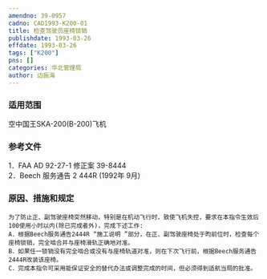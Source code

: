 ```yaml
---
amendno: 39-0957  
cadno: CAD1993-K200-01  
title: 检查驾驶员座椅锁销  
publishdate: 1993-03-26  
effdate: 1993-03-26  
tags: ["K200"]  
pns: []  
categories: 华北管理局  
author: 边振海  
---
```

  
### 适用范围  
空中国王SKA-200(B-200)飞机  
  
<!--more-->  
### 参考文件  
1．FAA AD 92-27-1  修正案 39-8444  
 2．Beech 服务通告 2 444R  (1992年 9月)  
  
### 原因、措施和规定  
    为了防止正、副驾驶座椅突然移动，特别是在机动飞行时，致使飞机失控，要求在本指令生效后100使用小时以内(除已完成者外)，完成下述工作:  
    A．根据Beech服务通告2444R “施工说明 ”部分，在正、副驾驶座椅处于昀前位时，检查每个座椅锁销，完全啮合并与座椅滑轨正确地对准。  
    B．如果任一锁销没有完全啮合或没有与座椅轨道对准，则在下次飞行前，根据Beech服务通告2444R改装该座椅。  
    C．完成本指令可采用能保证安全的替代办法或调整完成的时间，但必须得到适航当局的批准。  
  
